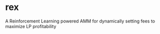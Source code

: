 # rex
A Reinforcement Learning powered AMM for dynamically setting fees to maximize LP profitability
